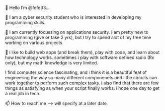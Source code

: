 
👋 Hello I’m @fefe33...

👀   I am a cyber security student who is interested in developing my programming skills.

🌱   I am currently focussing on applications security. I am pretty new to programming (give or take 2 yrs), but I try to spend alot of my free time working on various projects.

💞️   i like to build web apps (and break them), play with code, and learn about how technology works. sometimes i play with software defined radio (Rx only), but my math knowledge is very limited.

I find computer science fascinating, and i think it is a beautiful feat of engineering the way so many different componenets and little circuits can work together to perform such complex tasks. i also find that there are few things as satisfying as when your script finally works. i hope one day to get a real job in tech.

📫 How to reach me --> will specify at a later date.
    

<!---
fefe33/fefe33 is a ✨ special ✨ repository because its `README.md` (this file) appears on your GitHub profile.
You can click the Preview link to take a look at your changes.
--->
